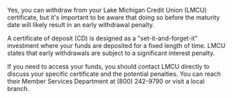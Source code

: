 Yes, you can withdraw from your Lake Michigan Credit Union (LMCU) certificate, but it's important to be aware that doing so before the maturity date will likely result in an early withdrawal penalty.

A certificate of deposit (CD) is designed as a "set-it-and-forget-it" investment where your funds are deposited for a fixed length of time. LMCU states that early withdrawals are subject to a significant interest penalty.

If you need to access your funds, you should contact LMCU directly to discuss your specific certificate and the potential penalties. You can reach their Member Services Department at (800) 242-9790 or visit a local branch.